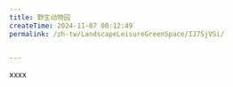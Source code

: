 ```yaml
---
title: 野生动物园
createTime: 2024-11-07 00:12:49
permalink: /zh-tw/LandscapeLeisureGreenSpace/IJ7SjVSi/


---
```


xxxx